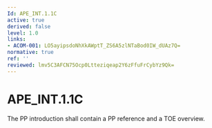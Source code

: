 ```yaml
---
Id: APE_INT.1.1C
active: true
derived: false
level: 1.0
links:
- ACOM-001: LO5ayipsdoNhXkAWptT_ZS6A5zlNTaBod0IW_dUAz7Q=
normative: true
ref: ''
reviewed: lmv5C3AFCN75Ocp0Ltteziqeap2Y6zFfuFrCybYz9Qk=
---
```


# APE_INT.1.1C

The PP introduction shall contain a PP reference and a TOE overview.